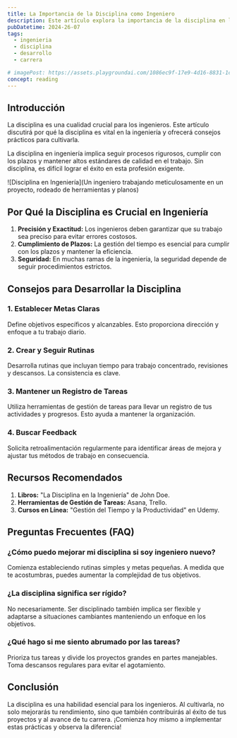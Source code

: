 ```yaml
---
title: La Importancia de la Disciplina como Ingeniero
description: Este artículo explora la importancia de la disciplina en la carrera de un ingeniero y proporciona consejos prácticos para desarrollarla.
pubDatetime: 2024-26-07
tags:
  - ingenieria
  - disciplina
  - desarrollo
  - carrera

# imagePost: https://assets.playgroundai.com/1086ec9f-17e9-4d16-8831-1ceb5633c1b7.jpg
concept: reading
---
```


## Introducción

La disciplina es una cualidad crucial para los ingenieros. Este artículo discutirá por qué la disciplina es vital en la ingeniería y ofrecerá consejos prácticos para cultivarla.


La disciplina en ingeniería implica seguir procesos rigurosos, cumplir con los plazos y mantener altos estándares de calidad en el trabajo. Sin disciplina, es difícil lograr el éxito en esta profesión exigente.

![Disciplina en Ingeniería](Un ingeniero trabajando meticulosamente en un proyecto, rodeado de herramientas y planos)

## Por Qué la Disciplina es Crucial en Ingeniería

1. **Precisión y Exactitud:** Los ingenieros deben garantizar que su trabajo sea preciso para evitar errores costosos.
2. **Cumplimiento de Plazos:** La gestión del tiempo es esencial para cumplir con los plazos y mantener la eficiencia.
3. **Seguridad:** En muchas ramas de la ingeniería, la seguridad depende de seguir procedimientos estrictos.

## Consejos para Desarrollar la Disciplina

### 1. Establecer Metas Claras

Define objetivos específicos y alcanzables. Esto proporciona dirección y enfoque a tu trabajo diario.

### 2. Crear y Seguir Rutinas

Desarrolla rutinas que incluyan tiempo para trabajo concentrado, revisiones y descansos. La consistencia es clave.

### 3. Mantener un Registro de Tareas

Utiliza herramientas de gestión de tareas para llevar un registro de tus actividades y progresos. Esto ayuda a mantener la organización.

### 4. Buscar Feedback

Solicita retroalimentación regularmente para identificar áreas de mejora y ajustar tus métodos de trabajo en consecuencia.

## Recursos Recomendados

1. **Libros:** "La Disciplina en la Ingeniería" de John Doe.
2. **Herramientas de Gestión de Tareas:** Asana, Trello.
3. **Cursos en Línea:** "Gestión del Tiempo y la Productividad" en Udemy.

## Preguntas Frecuentes (FAQ)

### ¿Cómo puedo mejorar mi disciplina si soy ingeniero nuevo?

Comienza estableciendo rutinas simples y metas pequeñas. A medida que te acostumbras, puedes aumentar la complejidad de tus objetivos.

### ¿La disciplina significa ser rígido?

No necesariamente. Ser disciplinado también implica ser flexible y adaptarse a situaciones cambiantes manteniendo un enfoque en los objetivos.

### ¿Qué hago si me siento abrumado por las tareas?

Prioriza tus tareas y divide los proyectos grandes en partes manejables. Toma descansos regulares para evitar el agotamiento.

## Conclusión

La disciplina es una habilidad esencial para los ingenieros. Al cultivarla, no solo mejorarás tu rendimiento, sino que también contribuirás al éxito de tus proyectos y al avance de tu carrera. ¡Comienza hoy mismo a implementar estas prácticas y observa la diferencia!
